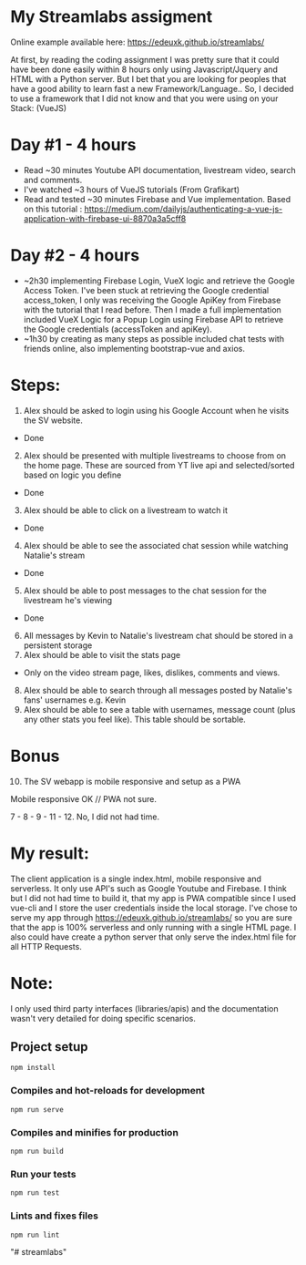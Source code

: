 # My Streamlabs assigment

Online example available here: https://edeuxk.github.io/streamlabs/

At first, by reading the coding assignment I was pretty sure that it could have been done easily within 8 hours only using Javascript/Jquery and HTML with a Python server.
But I bet that you are looking for peoples that have a good ability to learn fast a new Framework/Language.. So, I decided to use a framework that I did not know and that you were using on your Stack: (VueJS)

Day #1 - 4 hours
=============
* Read ~30 minutes Youtube API documentation, livestream video, search and comments.
* I've watched ~3 hours of VueJS tutorials (From Grafikart)
* Read and tested ~30 minutes Firebase and Vue implementation.
Based on this tutorial : https://medium.com/dailyjs/authenticating-a-vue-js-application-with-firebase-ui-8870a3a5cff8

Day #2 - 4 hours
=============
* ~2h30 implementing Firebase Login, VueX logic and retrieve the Google Access Token.
I've been stuck at retrieving the Google credential access_token, I only was receiving the Google ApiKey from Firebase with the tutorial that I read before.
Then I made a full implementation included VueX Logic for a Popup Login using Firebase API to retrieve the Google credentials (accessToken and apiKey).
* ~1h30 by creating as many steps as possible included chat tests with friends online, also implementing bootstrap-vue and axios.

Steps:
=============
1. Alex should be asked to login using his Google Account when he visits the SV website.
* Done
2. Alex should be presented with multiple livestreams to choose from on the home page.
These are sourced from YT live api and selected/sorted based on logic you define
* Done
3. Alex should be able to click on a livestream to watch it
* Done
4. Alex should be able to see the associated chat session while watching Natalie's stream
* Done
5. Alex should be able to post messages to the chat session for the livestream he's viewing
* Done
6. All messages by Kevin to Natalie's livestream chat should be stored in a persistent storage
7. Alex should be able to visit the stats page
* Only on the video stream page, likes, dislikes, comments and views.
8. Alex should be able to search through all messages posted by Natalie's fans' usernames e.g. Kevin
9. Alex should be able to see a table with usernames, message count (plus any other stats you feel like). This table should be sortable.

Bonus
=============
10. The SV webapp is mobile responsive and setup as a PWA

Mobile responsive OK // PWA not sure.

7 - 8 - 9 - 11 - 12. No, I did not had time.

My result:
=============
The client application is a single index.html, mobile responsive and serverless. It only use API's such as Google Youtube and Firebase.
I think but I did not had time to build it, that my app is PWA compatible since I used vue-cli and I store the user credentials inside the local storage.
I've chose to serve my app through https://edeuxk.github.io/streamlabs/ so you are sure that the app is 100% serverless and only running with a single HTML page.
I also could have create a python server that only serve the index.html file for all HTTP Requests.

Note:
=============
I only used third party interfaces (libraries/apis) and the documentation wasn't very detailed for doing specific scenarios.

## Project setup
```
npm install
```

### Compiles and hot-reloads for development
```
npm run serve
```

### Compiles and minifies for production
```
npm run build
```

### Run your tests
```
npm run test
```

### Lints and fixes files
```
npm run lint
```
"# streamlabs" 
